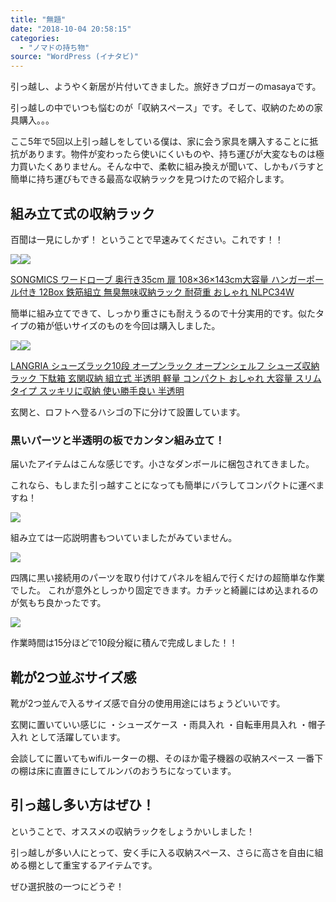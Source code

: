 ```yaml
---
title: "無題"
date: "2018-10-04 20:58:15"
categories:
  - "ノマドの持ち物"
source: "WordPress (イナタビ)"
---
```


引っ越し、ようやく新居が片付いてきました。旅好きブロガーのmasayaです。

引っ越しの中でいつも悩むのが「収納スペース」です。そして、収納のための家具購入。。。

ここ5年で5回以上引っ越しをしている僕は、家に会う家具を購入することに抵抗があります。物件が変わったら使いにくいものや、持ち運びが大変なものは極力買いたくありません。そんな中で、柔軟に組み換えが聞いて、しかもバラすと簡単に持ち運びもできる最高な収納ラックを見つけたので紹介します。

## 組み立て式の収納ラック

百聞は一見にしかず！
ということで早速みてください。これです！！

[![](//ws-fe.amazon-adsystem.com/widgets/q?_encoding=UTF8&ASIN=B0761PVQF8&Format=_SL250_&ID=AsinImage&MarketPlace=JP&ServiceVersion=20070822&WS=1&tag=msymk-22&language=ja_JP)](https://www.amazon.co.jp/dp/B0761PVQF8/ref=as_li_ss_il?ie=UTF8&linkCode=li3&tag=msymk-22&linkId=a2507eaf58ce25eec5855a7528045d16&language=ja_JP)![](https://ir-jp.amazon-adsystem.com/e/ir?t=msymk-22&language=ja_JP&l=li3&o=9&a=B0761PVQF8)

[SONGMICS ワードローブ 奥行き35cm 扉 108×36×143cm大容量 ハンガーポール付き 12Box 鉄筋組立 無臭無味収納ラック 耐荷重 おしゃれ NLPC34W](https://amzn.to/2y1jZGiNLPC34W)

簡単に組み立てできて、しっかり重さにも耐えうるので十分実用的です。似たタイプの箱が低いサイズのものを今回は購入しました。

[![](//ws-fe.amazon-adsystem.com/widgets/q?_encoding=UTF8&ASIN=B074WQ2JCG&Format=_SL250_&ID=AsinImage&MarketPlace=JP&ServiceVersion=20070822&WS=1&tag=msymk-22&language=ja_JP)](https://www.amazon.co.jp/gp/product/B074WQ2JCG/ref=as_li_ss_il?ie=UTF8&psc=1&linkCode=li3&tag=msymk-22&linkId=dc82e2d12cdbd202706016ea5e2192cc&language=ja_JP)![](https://ir-jp.amazon-adsystem.com/e/ir?t=msymk-22&language=ja_JP&l=li3&o=9&a=B074WQ2JCG)

[LANGRIA シューズラック10段 オープンラック オープンシェルフ シューズ収納ラック 下駄箱 玄関収納 組立式 半透明 軽量 コンパクト おしゃれ 大容量 スリムタイプ スッキリに収納 使い勝手良い 半透明](https://amzn.to/2Roa6L3)

玄関と、ロフトへ登るハシゴの下に分けて設置しています。

### 黒いパーツと半透明の板でカンタン組み立て！

届いたアイテムはこんな感じです。小さなダンボールに梱包されてきました。

これなら、もしまた引っ越すことになっても簡単にバラしてコンパクトに運べますね！

![](https://masayamuko.com/wp/wp-content/uploads/2018/10/IMG_0206-1024x768.jpg)

組み立ては一応説明書もついていましたがみていません。

![](https://masayamuko.com/wp/wp-content/uploads/2018/10/IMG_0207-1024x768.jpg)

四隅に黒い接続用のパーツを取り付けてパネルを組んで行くだけの超簡単な作業でした。
これが意外としっかり固定できます。カチッと綺麗にはめ込まれるのが気もち良かったです。

![](https://masayamuko.com/wp/wp-content/uploads/2018/10/IMG_0210-1024x768.jpg)

作業時間は15分ほどで10段分縦に積んで完成しました！！

## 靴が2つ並ぶサイズ感

靴が2つ並んで入るサイズ感で自分の使用用途にはちょうどいいです。

玄関に置いていい感じに
・シューズケース
・雨具入れ
・自転車用具入れ
・帽子入れ
として活躍しています。

会談してに置いてもwifiルーターの棚、そのほか電子機器の収納スペース
一番下の棚は床に直置きにしてルンバのおうちになっています。

## 引っ越し多い方はぜひ！

ということで、オススメの収納ラックをしょうかいしました！

引っ越しが多い人にとって、安く手に入る収納スペース、さらに高さを自由に組める棚として重宝するアイテムです。

ぜひ選択肢の一つにどうぞ！